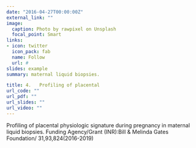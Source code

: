 ```yaml
---
date: "2016-04-27T00:00:00Z"
external_link: ""
image:
  caption: Photo by rawpixel on Unsplash
  focal_point: Smart
links:
- icon: twitter
  icon_pack: fab
  name: Follow
  url: #
slides: example
summary: maternal liquid biopsies.

title: 4.	Profiling of placental
url_code: ""
url_pdf: ""
url_slides: ""
url_video: ""
---
```

Profiling of placental physiologic signature during pregnancy in maternal liquid biopsies. Funding Agency/Grant (INR):Bill & Melinda Gates Foundation/ 31,93,824(2016-2019) 